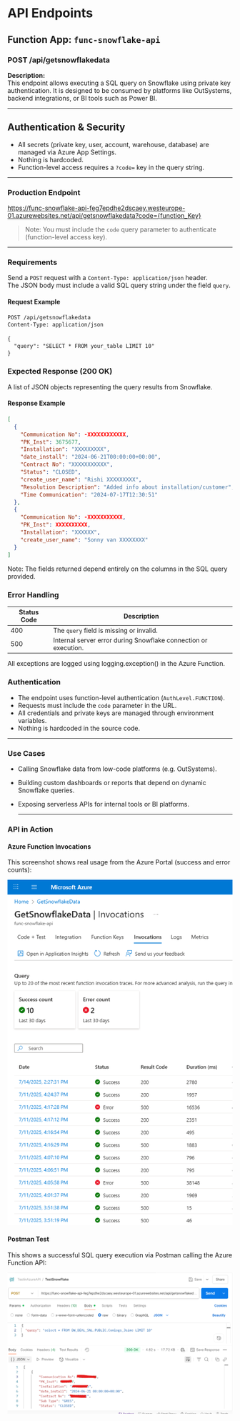 # API Endpoints

## Function App: `func-snowflake-api`

### POST /api/getsnowflakedata

**Description:**  
This endpoint allows executing a SQL query on Snowflake using private key authentication. It is designed to be consumed by platforms like OutSystems, backend integrations, or BI tools such as Power BI.

---

## Authentication & Security

- All secrets (private key, user, account, warehouse, database) are managed via Azure App Settings.
- Nothing is hardcoded.
- Function-level access requires a `?code=` key in the query string.

---
### Production Endpoint

https://func-snowflake-api-feg7epdhe2dscaey.westeurope-01.azurewebsites.net/api/getsnowflakedata?code={function_Key}


> Note: You must include the `code` query parameter to authenticate (function-level access key).

---

### Requirements

Send a `POST` request with a `Content-Type: application/json` header.  
The JSON body must include a valid SQL query string under the field `query`.

#### Request Example

```http
POST /api/getsnowflakedata
Content-Type: application/json

{
  "query": "SELECT * FROM your_table LIMIT 10"
}
```
### Expected Response (200 OK)

A list of JSON objects representing the query results from Snowflake.

#### Response Example

```json
[
  {
    "Communication No": -XXXXXXXXXXXX,
    "PK_Inst": 3675677,
    "Installation": "XXXXXXXXX",
    "date_install": "2024-06-21T00:00:00+00:00",
    "Contract No": "XXXXXXXXXXX",
    "Status": "CLOSED",
    "create_user_name": "Rishi XXXXXXXXX",
    "Resolution Description": "Added info about installation/customer",
    "Time Communication": "2024-07-17T12:30:51"
  },
  {
    "Communication No": -XXXXXXXXXXX,
    "PK_Inst": XXXXXXXXXX,
    "Installation": "XXXXXX",
    "create_user_name": "Sonny van XXXXXXXX"
  }
]
```
Note: The fields returned depend entirely on the columns in the SQL query provided.

### Error Handling

| Status Code | Description                                      |
|-------------|--------------------------------------------------|
| 400         | The `query` field is missing or invalid.         |
| 500         | Internal server error during Snowflake connection or execution. |

All exceptions are logged using logging.exception() in the Azure Function.

### Authentication

- The endpoint uses function-level authentication (`AuthLevel.FUNCTION`).
- Requests must include the `code` parameter in the URL.
- All credentials and private keys are managed through environment variables.
- Nothing is hardcoded in the source code.

---

### Use Cases

- Calling Snowflake data from low-code platforms (e.g. OutSystems).
- Building custom dashboards or reports that depend on dynamic Snowflake queries.
- Exposing serverless APIs for internal tools or BI platforms.

  ---

### API in Action

####  Azure Function Invocations

This screenshot shows real usage from the Azure Portal (success and error counts):

![Azure Function Invocations](img/azure_function_success.png)

####  Postman Test

This shows a successful SQL query execution via Postman calling the Azure Function API:

![Postman Snowflake Test](img/postman_success_response.png)

